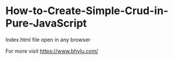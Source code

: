 # How-to-Create-Simple-Crud-in-Pure-JavaScript


Index.html file open in any browser


For more visit https://www.bhylu.com/
